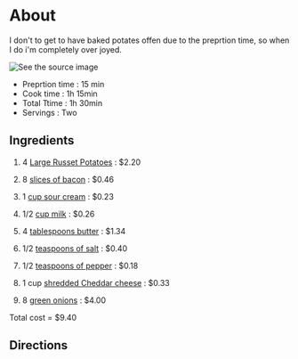 # About 
 
 I don't to get to have baked potates offen due to the preprtion time, so when I do i'm completely over joyed.

![See the source image](https://images.media-allrecipes.com/userphotos/560x315/4535940.jpg)

* Preprtion time : 15 min
* Cook time : 1h 15min
* Total Ttime : 1h 30min
* Servings : Two

## Ingredients

1. 4 [Large Russet Potatoes](https://www.walmart.com/ip/Russet-Baking-Potatoes-each/44391004) : $2.20

2. 8 [slices of bacon](https://www.walmart.com/ip/Great-Value-Original-Hickory-Smoked-Bacon-12-Oz/23816525) : $0.46

3. 1 [cup sour cream](https://grocery.walmart.com/ip/Daisy-Sour-Cream-3-lb/15754292) : $0.23

4. 1/2 [cup milk](https://grocery.walmart.com/ip/Great-Value-Organic-Lowfat-Milk-1-gal/44391021) : $0.26

5. 4 [tablespoons butter](https://grocery.walmart.com/ip/Great-Value-Sweet-Cream-Salted-Butter-4-count-16-oz/10315052) : $1.34

6. 1/2 [teaspoons of salt](https://grocery.walmart.com/ip/Great-Value-Iodized-Salt-26-oz/10448316) : $0.40

7. 1/2 [teaspoons of pepper](https://grocery.walmart.com/ip/Great-Value-Pure-Ground-Black-Pepper-3-oz/44662573) : $0.18

8. 1 cup [shredded Cheddar cheese](https://grocery.walmart.com/ip/Great-Value-Shredded-Cheddar-Cheese-Medium-16-Oz/100470326) : $0.33

9. 8 [green onions](https://grocery.walmart.com/ip/item/51259361) : $4.00

Total cost = $9.40

## Directions 



